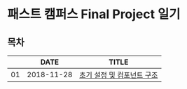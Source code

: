 # 패스트 캠퍼스 Final Project 일기

## 목차

|     | DATE       | TITLE                                             |
| --- | ---------- | ------------------------------------------------- |
| 01  | 2018-11-28 | [초기 설정 및 컴포넌트 구조](diary/2018-11-28.md) |
